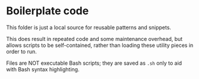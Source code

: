 # Boilerplate code

This folder is just a local source for reusable patterns and snippets.

This does result in repeated code and some maintenance overhead, but allows scripts to be self-contained, rather than loading these utility pieces in order to run.

Files are NOT executable Bash scripts; they are saved as `.sh` only to aid with Bash syntax highlighting.
